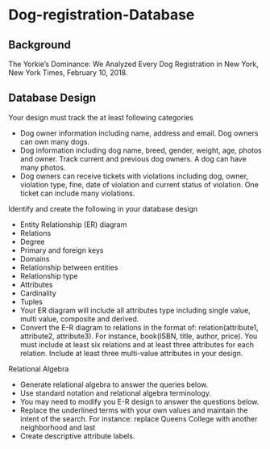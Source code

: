 # Dog-registration-Database #

## Background ##
The Yorkie’s Dominance: We Analyzed Every Dog Registration in New York, New York Times, February 10, 2018.

## Database Design ##
Your design must track the at least following categories
- Dog owner information including name, address and email. Dog owners can own many dogs.
- Dog information including dog name, breed, gender, weight, age, photos and owner. Track current and previous dog owners. A dog can have many photos.
- Dog owners can receive tickets with violations including dog, owner, violation type, fine, date of violation and current status of violation. One ticket can include many violations.

Identify and create the following in your database design
- Entity Relationship (ER) diagram
- Relations
- Degree
- Primary and foreign keys
- Domains
- Relationship between entities
- Relationship type
- Attributes
- Cardinality
- Tuples
- Your ER diagram will include all attributes type including single value, multi value, composite and derived.
- Convert the E-R diagram to relations in the format of: relation(attribute1, attribute2, attribute3). For instance, book(ISBN, title, author, price).
You must include at least six relations and at least three attributes for each relation.
Include at least three multi-value attributes in your design.

Relational Algebra
- Generate relational algebra to answer the queries below.
- Use standard notation and relational algebra terminology.
- You may need to modify you E-R design to answer the questions below.
- Replace the underlined terms with your own values and maintain the intent of the search. For instance: replace Queens College with another neighborhood and last
- Create descriptive attribute labels.
